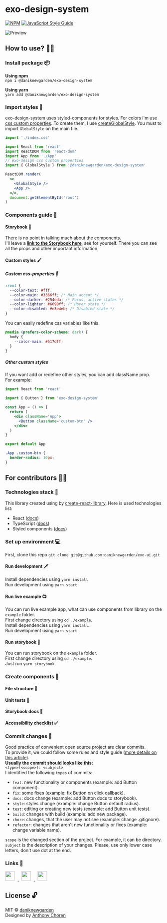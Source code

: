 # exo-design-system

[![NPM](https://img.shields.io/npm/v/@daniknewgarden/exo-design-system.svg)](https://www.npmjs.com/package/@daniknewgarden/exo-design-system) [![JavaScript Style Guide](https://img.shields.io/badge/code_style-standard-brightgreen.svg)](https://standardjs.com)

![Preview](https://raw.githubusercontent.com/daniknewgarden/exo-ui/main/example/screenshots/exo-preview.png)

## How to use? 🐱‍💻

### Install package 📦

**Using npm** <br>
`npm i @daniknewgarden/exo-design-system`

**Using yarn** <br>
`yarn add @daniknewgarden/exo-design-system`

### Import styles 🎨

exo-design-system uses styled-components for styles. For colors i'm use [css custom properties](https://developer.mozilla.org/en-US/docs/Web/CSS/--* 'MDN docs'). To create them, I use [createGlobalStyle](https://styled-components.com/docs/api#createglobalstyle 'styled-components docs'). You must to import `GlobalStyle` on the main file.

```jsx
import './index.css'

import React from 'react'
import ReactDOM from 'react-dom'
import App from './App'
// exo-design css custom properties
import { GlobalStyle } from '@daniknewgarden/exo-design-system'

ReactDOM.render(
  <>
    <GlobalStyle />
    <App />
  </>,
  document.getElementById('root')
)
```

### Components guide 🧩

#### Storybook 📕

There is no point in talking much about the components. <br>
I'll leave a [**link to the Storybook here**](https://daniknewgarden.github.io/exo-ui/ 'Link to the Storybook'), see for yourself. There you can see all the props and other important information.

#### Custom styles 🖌

##### Custom css-properties 📝

```css
:root {
  --color-text: #fff;
  --color-main: #3366ff; /* Main accent */
  --color-darker: #254eda; /* Focus, active states */
  --color-lighter: #6690ff; /* Hover state */
  --color-disabled: #e3e4eb; /* Disabled state */
}
```

You can easily redefine css variables like this.

```css
@media (prefers-color-scheme: dark) {
  body {
    --color-main: #517dff;
  }
}
```

##### Other custom styles

If you want add or redefine other styles, you can add className prop. <br>
For example:

```jsx
import React from 'react'

import { Button } from 'exo-design-system'

const App = () => {
  return (
    <div className='App'>
      <Button className='custom-btn' />
    </div>
  )
}

export default App
```

```css
.App .custom-btn {
  border-radius: 10px;
}
```

## For contributors 👩‍💻

### Technologies stack 📃

This library created using by [create-react-library](https://github.com/transitive-bullshit/create-react-library#readme).
Here is used technologies list:

- React ([docs](https://reactjs.org/docs/getting-started.html))
- TypeScript ([docs](https://www.typescriptlang.org/docs/handbook/react.html))
- Styled components ([docs](https://styled-components.com/))

### Set up environment 💻

First, clone this repo `git clone git@github.com:daniknewgarden/exo-ui.git`

#### Run development 🗡

Install dependencies using `yarn install` <br>
Run development using `yarn start` <br>

#### Run live example 📺

You can run live example app, what can use components from library on the `example` folder. <br>
First change directory using `cd ./example`. <br>
Install dependencies using `yarn install`. <br>
Run development using `yarn start` <br>

#### Run storybook 📕

You can run storybook on the `example` folder. <br>
First change directory using `cd ./example`. <br>
Just run `yarn storybook`. <br>

### Create components 🧩

#### File structure 📁

#### Unit tests 🧪

#### Storybook docs 📕

#### Accessibility checklist ✅

### Commit changes 🌳

Good practice of convenient open source project are clear commits. <br>
To provide it, we could follow some rules and style guide ([more details on this article](https://drbrain.ru/articles/git-commit-message/)). <br>
**Usually the commit should looks like this:** <br>
`<type>(<scope>): <subject>`<br>
I identified the following `types` of commits:

- `feat`: new functionality or components (example: add Button component).
- `fix`: some fixes (example: fix Button on click callback).
- `docs`: docs change (example: add Button docs to storybook).
- `style`: styles change (example: change Button default radius).
- `test`: editing or creating new tests (example: add Button unit tests).
- `build`: changes with build (example: add new package).
- `chore`: changes, that the user may not see (example: change .gitignore).
- `refactor`: changes that aren't new functionality or fixes (example: change variable name).

`scope` is the changed section of the project. For example, it can be directory. <br>
`subject` is the description of your changes. Please, use only lower case letters, don't use dot at the end.

### Links 🔗

<a href="https://join.slack.com/t/exo-design-system/shared_invite/zt-q5j4ylac-OvX2E6DfpWRfezSQU8Qicg">
  <img width="30" style="margin-right: 10px" src="https://a.slack-edge.com/80588/marketing/img/icons/icon_slack_hash_colored.png"/>
</a>
&nbsp;
<a href="https://miro.com/welcomeonboard/3QDJm6pQfZvGyIghGEV34WYCtpn7D6I1siIRSc0nx80sxOnjqYomgx72YB2B0ya8">
  <img width="30" style="margin-right: 10px" src="https://store-images.s-microsoft.com/image/apps.59334.da7f283b-9ae8-462d-968c-37937444d8e9.94b0a2b8-1808-4bf5-987d-ab0d9b98780e.05b65b02-4545-49e7-b530-981ac20aa7a2.png"/>
</a>
&nbsp;
<a href="https://id.atlassian.com/invite/p/jira-software?id=J-8LzVnYRtOhg70Bk1vxwA">
  <img width="30" style="margin-right: 10px" src="https://cdn.worldvectorlogo.com/logos/jira-3.svg"/>
</a>


## License 🔓
MIT © [daniknewgarden](https://github.com/daniknewgarden) <br>
Designed by [Anthony Choren](https://dribbble.com/shots/11967273-EXO-KIT-Design-System 'Anthony Choren Dribbble')
